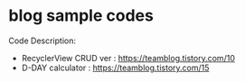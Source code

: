 # blog sample codes

Code Description: 
- RecyclerView CRUD ver : https://teamblog.tistory.com/10
- D-DAY calculator : https://teamblog.tistory.com/15
